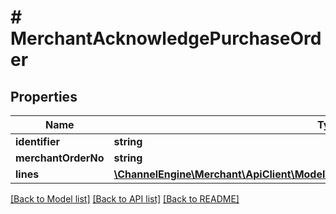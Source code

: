 # # MerchantAcknowledgePurchaseOrder

## Properties

Name | Type | Description | Notes
------------ | ------------- | ------------- | -------------
**identifier** | **string** |  | [optional]
**merchantOrderNo** | **string** |  | [optional]
**lines** | [**\ChannelEngine\Merchant\ApiClient\Model\MerchantAcknowledgePurchaseOrderLine[]**](MerchantAcknowledgePurchaseOrderLine.md) |  | [optional]

[[Back to Model list]](../../README.md#models) [[Back to API list]](../../README.md#endpoints) [[Back to README]](../../README.md)
